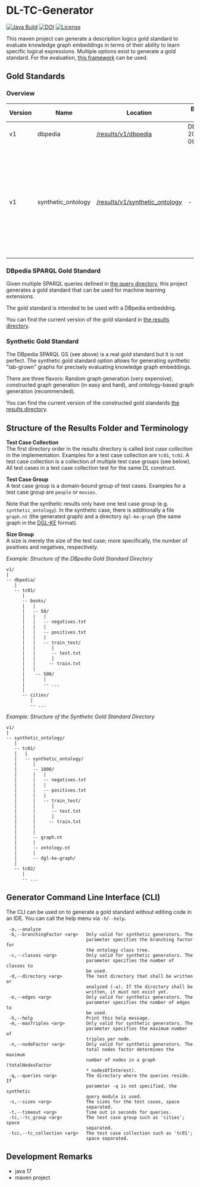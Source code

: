 # DL-TC-Generator
[![Java Build](https://github.com/janothan/DL-TC-Generator/actions/workflows/java_build.yml/badge.svg)](https://github.com/janothan/DL-TC-Generator/actions/workflows/java_build.yml) [![DOI](https://zenodo.org/badge/DOI/10.5281/zenodo.6509715.svg)](https://doi.org/10.5281/zenodo.6509715) [![License](https://img.shields.io/github/license/janothan/DL-TC-Generator)](https://github.com/janothan/DL-TC-Generator/blob/master/LICENSE)

This maven project can generate a description logics gold standard to evaluate
knowledge graph embeddings in terms of their ability to learn specific
logical expressions.
Multiple options exist to generate a gold standard.
For the evaluation, [this framework](https://github.com/janothan/dl-evaluation-framework) can be used.

## Gold Standards

### Overview

| Version | Name               | Location                                              | Based On        | Size Classes  | Other Parameters                                                                                                                                         |
|---------|--------------------|-------------------------------------------------------|-----------------|---------------|----------------------------------------------------------------------------------------------------------------------------------------------------------|
| v1      | dbpedia            | [/results/v1/dbpedia](/results/v1/dbpedia)            | DBpedia 2021-09 | 50, 500, 5000 | -                                                                                                                                                        |
| v1      | synthetic_ontology | [/results/v1/synthetic_ontology](/results/v1/synthetic_ontology) | -               <br/>| 1000          | <ul><li># classes: 760</li> <li># properties: 1355</li> <li>Max triples per node: 11</li> <li>AVG branching factor: 5</li> <li>node factor: 10</li></ul> |



### DBpedia SPARQL Gold Standard
Given multiple SPARQL queries defined in [the query directory](/src/main/resources/queries), this project
generates a gold standard that can be used for machine learning extensions.

The gold standard is intended to be used with a DBpedia embedding.

You can find the current version of the gold standard 
in [the results directory](/results/dbpedia). 

### Synthetic Gold Standard
The DBpedia SPARQL GS (see above) is a real gold standard but it is not perfect. The synthetic gold
standard option allows for generating synthetic "lab-grown" graphs for precisely
evaluating knowledge graph embeddings.

There are three flavors: Random graph generation (very expensive), constructed
graph generation (in easy and hard), and ontology-based graph generation (recommended).

You can find the current version of the constructed gold standards 
[the results directory](/results/).


## Structure of the Results Folder and Terminology

**Test Case Collection**<br/>
The first directory order in the results directory is called *test case collection*
in the implementation. Examples for a test case collection are `tc01`, `tc02`.
A test case collection is a collection of multiple test case groups (see below).
All test cases in a test case collection test for the same DL construct.

**Test Case Group**<br/>
A test case group is a domain-bound group of test cases. Examples for a test case
group are `people` or `movies`. 

Note that the synthetic results only have one test case group (e.g. `synthetic_ontology`).
In the synthetic case, there is additionally a file `graph.nt` (the generated graph) and a directory `dgl-ke-graph`
(the same graph in the [DGL-KE](https://github.com/awslabs/dgl-ke) format).

**Size Group**<br/>
A size is merely the size of the test case; more specifically, the number of positives
and negatives, respectively.

*Example: Structure of the DBpedia Gold Standard Directory*<br/>
```
v1/
|
-- dbpedia/
   | 
   -- tc01/
      |
      -- books/
      |   |
      |   -- 50/ 
      |   |   |
      |   |   -- negatives.txt
      |   |   |
      |   |   -- positives.txt
      |   |   |
      |   |   -- train_test/
      |   |      |
      |   |      -- test.txt
      |   |      |
      |   |     -- train.txt
      |   |
      |    -- 500/
      |       |
      |       -- ...
      |
      -- cities/
         |
         -- ...         
```

*Example: Structure of the Synthetic Gold Standard Directory*<br/>
```
v1/
|
-- synthetic_ontology/
   | 
   -- tc01/
   |   |
   |   -- synthetic_ontology/
   |      |
   |      -- 1000/ 
   |      |   |
   |      |   -- negatives.txt
   |      |   |
   |      |   -- positives.txt
   |      |   |
   |      |   -- train_test/
   |      |      |
   |      |      -- test.txt
   |      |      |
   |      |     -- train.txt
   |      |
   |      |
   |      -- graph.nt
   |      |
   |      -- ontology.nt
   |      |
   |      -- dgl-ke-graph/
   |
   -- tc02/
      |
      -- ...  
```

## Generator Command Line Interface (CLI)
The CLI can be used on to generate a gold standard without editing code in an IDE.
You can call the help menu via `-h`/`--help`.

```
 -a,--analyze
 -b,--branchingFactor <arg>   Only valid for synthetic generators. The
                              parameter specifies the branching factor for
                              the ontology class tree.
 -c,--classes <arg>           Only valid for synthetic generators. The
                              parameter specifies the number of classes to
                              be used.
 -d,--directory <arg>         The test directory that shall be written or
                              analyzed (-a). If the directory shall be
                              written, it must not exist yet.
 -e,--edges <arg>             Only valid for synthetic generators. The
                              parameter specifies the number of edges to
                              be used.
 -h,--help                    Print this help message.
 -m,--maxTriples <arg>        Only valid for synthetic generators. The
                              parameter specifies the maximum number of
                              triples per node.
 -n,--nodeFactor <arg>        Only valid for synthetic generators. The
                              total nodes factor determines the maximum
                              number of nodes in a graph (totalNodesFactor
                              * nodesOfInterest).
 -q,--queries <arg>           The directory where the queries reside. If
                              parameter -q is not specified, the synthetic
                              query module is used.
 -s,--sizes <arg>             The sizes for the test cases, space
                              separated.
 -t,--timeout <arg>           Time out in seconds for queries.
 -tc,--tc_group <arg>         The test case group such as 'cities'; space
                              separated.
 -tcc,--tc_collection <arg>   The test case collection such as 'tc01';
                              space separated.

```

## Development Remarks
- java 17
- maven project
